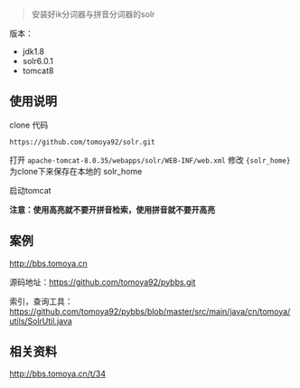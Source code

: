 > 安装好ik分词器与拼音分词器的solr

版本：

- jdk1.8
- solr6.0.1
- tomcat8

## 使用说明

clone 代码

```
https://github.com/tomoya92/solr.git
```

打开 `apache-tomcat-8.0.35/webapps/solr/WEB-INF/web.xml` 修改 `{solr_home}` 为clone下来保存在本地的 solr_home 

启动tomcat

**注意：使用高亮就不要开拼音检索，使用拼音就不要开高亮**

## 案例

http://bbs.tomoya.cn

源码地址：https://github.com/tomoya92/pybbs.git

索引，查询工具：https://github.com/tomoya92/pybbs/blob/master/src/main/java/cn/tomoya/utils/SolrUtil.java

## 相关资料

http://bbs.tomoya.cn/t/34
